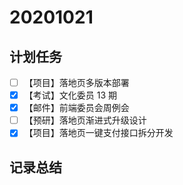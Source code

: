 # 20201021

## 计划任务

- [ ] 【项目】落地页多版本部署
- [x] 【考试】文化委员 13 期
- [x] 【邮件】前端委员会周例会
- [ ] 【预研】落地页渐进式升级设计
- [x] 【项目】落地页一键支付接口拆分开发

## 记录总结
